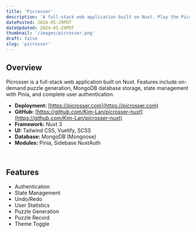 ```yaml
---
title: 'Picrosser'
description: 'A full-stack web application built on Nuxt. Play the Picross puzzle game online!'
datePosted: 2024-05-29PDT
dateUpdated: 2024-05-29PDT
thumbnail: '/images/picrosser.png'
draft: false
slug: 'picrosser'
---
```


## Overview

Picrosser is a full-stack web application built on Nuxt. Features include on-demand puzzle generation, MongoDB database storage, state management with Pinia, and complete user authentication.

- **Deployment:** <u>[https://picrosser.com](https://picrosser.com)</u>
- **GitHub:** <u>[https://github.com/Kim-Lan/picrosser-nuxt](https://github.com/Kim-Lan/picrosser-nuxt)</u>
- **Framework:** Nuxt 3
- **UI:** Tailwind CSS, Vuetify, SCSS
- **Database:** MongoDB (Mongoose)
- **Modules:** Pinia, Sidebase NuxtAuth

<br />

## Features

- Authentication
- State Management
- Undo/Redo
- User Statistics
- Puzzle Generation
- Puzzle Record
- Theme Toggle
